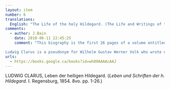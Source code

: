 ```yaml
---
layout: item
number: 6
translations:
  English: "The Life of the holy Hildegard. (The Life and Writings of the holy Hildegard...) [Trans. J. Bain]"
comments:
  - author: J.Bain
    date: 2010-06-11 22:45:25
    comment: "This biography is the first 26 pages of a volume entitled: <em>Leben und Schriften der heiligen Hildegard</em>, Vol. I, which is the eighth volume in the collection <em>Sammlung der vorzüglichsten mystischen Schriften aller katholischen Völker.</em> Regensburg: G. Joseph Manz, 1854.

Ludwig Clarus is a pseudonym for Wilhelm Gustav Werner Volk who wrote numerous lives of saints."
urls:
  - https://books.google.ca/books?id=wh89AAAAcAAJ 
---
```


LUDWIG CLARUS, Leben der heiligen Hildegard. (<em>Leben und Schriften der h. Hildegard.</em> I. Regensburg, 1854. 8vo. pp.  1-26.)
